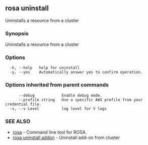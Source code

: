 ## rosa uninstall

Uninstalls a resource from a cluster

### Synopsis

Uninstalls a resource from a cluster

### Options

```
  -h, --help   help for uninstall
  -y, --yes    Automatically answer yes to confirm operation.
```

### Options inherited from parent commands

```
      --debug            Enable debug mode.
      --profile string   Use a specific AWS profile from your credential file.
  -v, --v Level          log level for V logs
```

### SEE ALSO

* [rosa](rosa.md)	 - Command line tool for ROSA.
* [rosa uninstall addon](rosa_uninstall_addon.md)	 - Uninstall add-on from cluster

